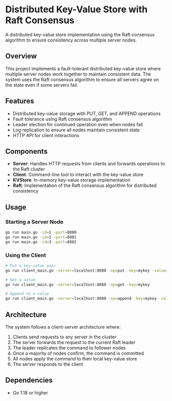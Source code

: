 # Distributed Key-Value Store with Raft Consensus

A distributed key-value store implementation using the Raft consensus algorithm to ensure consistency across multiple server nodes.

## Overview

This project implements a fault-tolerant distributed key-value store where multiple server nodes work together to maintain consistent data. The system uses the Raft consensus algorithm to ensure all servers agree on the state even if some servers fail.

## Features

- Distributed key-value storage with PUT, GET, and APPEND operations
- Fault tolerance using Raft consensus algorithm
- Leader election for continued operation even when nodes fail
- Log replication to ensure all nodes maintain consistent state
- HTTP API for client interactions

## Components

- **Server**: Handles HTTP requests from clients and forwards operations to the Raft cluster
- **Client**: Command-line tool to interact with the key-value store
- **KVStore**: In-memory key-value storage implementation
- **Raft**: Implementation of the Raft consensus algorithm for distributed consistency

## Usage

### Starting a Server Node

```bash
go run main.go -id=1 -port=8080
go run main.go -id=2 -port=8081
go run main.go -id=3 -port=8082
```

### Using the Client

```bash
# Put a key-value pair
go run client_main.go -server=localhost:8080 -op=put -key=mykey -value=myvalue

# Get a value
go run client_main.go -server=localhost:8080 -op=get -key=mykey

# Append to a value
go run client_main.go -server=localhost:8080 -op=append -key=mykey -value=_additional
```

## Architecture

The system follows a client-server architecture where:

1. Clients send requests to any server in the cluster  
2. The server forwards the request to the current Raft leader  
3. The leader replicates the command to follower nodes  
4. Once a majority of nodes confirm, the command is committed  
5. All nodes apply the command to their local key-value store  
6. The server responds to the client

## Dependencies

- Go 1.18 or higher

